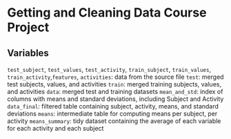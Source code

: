 # Getting and Cleaning Data Course Project
## Variables
`test_subject`, `test_values`, `test_activity`, `train_subject`, `train_values`, `train_activity`,`features`, `activities`: data from the source file
`test`: merged test subjects, values, and activities
`train`: merged training subjects, values, and activities
`data`: merged test and training datasets
`mean_and_std`: index of columns with means and standard deviations, including Subject and Activity
`data_final`: filtered table containing subject, activity, means, and standard deviations
`means`: intermediate table for computing means per subject, per activity
`means_summary`: tidy dataset containing the average of each variable for each activity and each subject
